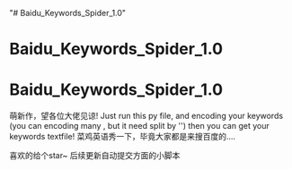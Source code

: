 "# Baidu_Keywords_Spider_1.0" 
# Baidu_Keywords_Spider_1.0
# Baidu_Keywords_Spider_1.0


萌新作，望各位大佬见谅!
Just run this py file, and encoding your keywords (you can encoding many , but it need split by '') then you can get your keywords textfile!
菜鸡英语秀一下，毕竟大家都是来搜百度的....



喜欢的给个star~  后续更新自动提交方面的小脚本
